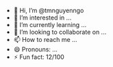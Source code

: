 - 👋 Hi, I’m @tmnguyenngo
- 👀 I’m interested in ...
- 🌱 I’m currently learning ...
- 💞️ I’m looking to collaborate on ...
- 📫 How to reach me ...
- 😄 Pronouns: ...
- ⚡ Fun fact: 12/100

<!---
tmnguyenngo/tmnguyenngo is a ✨ special ✨ repository because its `README.md` (this file) appears on your GitHub profile.
You can click the Preview link to take a look at your changes.
--->
